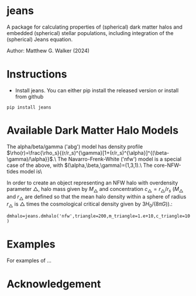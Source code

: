 # jeans

A package for calculating properties of (spherical) dark matter halos and embedded (spherical) stellar populations, including integration of the (spherical) Jeans equation.

Author: Matthew G. Walker (2024) 

# Instructions 

* Install jeans. You can either pip install the released version or install from github

```
pip install jeans
```
# Available Dark Matter Halo Models

The alpha/beta/gamma ('abg') model has density profile $\rho(r)=\frac{\rho_s}{(r/r_s)^{\gamma}[1+(r/r_s)^{\alpha}]^{(\beta-\gamma)/\alpha}}$.\\
The Navarro-Frenk-White ('nfw') model is a special case of the above, with $(\alpha,\beta,\gamma)=(1,3,1).\\
The core-NFW-tides model is\\

In order to create an object representing an NFW halo with overdensity parameter $\triangle$, halo mass given by $M_{\triangle}$ and concentration $c_{\triangle}=r_{\triangle}/r_s$ ($M_{\triangle}$ and $r_{\triangle}$ are defined so that the mean halo density within a sphere of radius $r_{\triangle}$ is $\triangle$ times the cosmological critical density given by $3H_0/(8\pi G)$).:

```dmhalo=jeans.dmhalo('nfw',triangle=200,m_triangle=1.e+10,c_triangle=10)```

# Examples 

For examples of ...

# Acknowledgement

